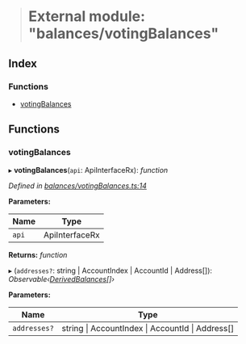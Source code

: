 > # External module: "balances/votingBalances"

## Index

### Functions

* [votingBalances](_balances_votingbalances_.md#votingbalances)

## Functions

###  votingBalances

▸ **votingBalances**(`api`: ApiInterfaceRx): *function*

*Defined in [balances/votingBalances.ts:14](https://github.com/polkadot-js/api/blob/9b1aa6a/packages/api-derive/src/balances/votingBalances.ts#L14)*

**Parameters:**

Name | Type |
------ | ------ |
`api` | ApiInterfaceRx |

**Returns:** *function*

▸ (`addresses?`: string | AccountIndex | AccountId | Address[]): *Observable‹[DerivedBalances](../interfaces/_types_.derivedbalances.md)[]›*

**Parameters:**

Name | Type |
------ | ------ |
`addresses?` | string \| AccountIndex \| AccountId \| Address[] |